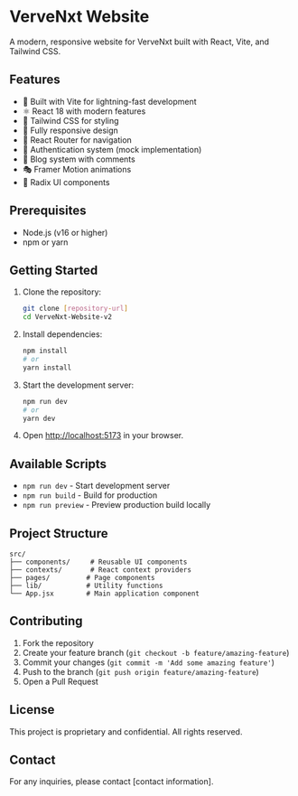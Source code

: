 # VerveNxt Website

A modern, responsive website for VerveNxt built with React, Vite, and Tailwind CSS.

## Features

- 🚀 Built with Vite for lightning-fast development
- ⚛️ React 18 with modern features
- 🎨 Tailwind CSS for styling
- 📱 Fully responsive design
- 🔄 React Router for navigation
- 🔐 Authentication system (mock implementation)
- 📝 Blog system with comments
- 🎭 Framer Motion animations
- 🎯 Radix UI components

## Prerequisites

- Node.js (v16 or higher)
- npm or yarn

## Getting Started

1. Clone the repository:
   ```bash
   git clone [repository-url]
   cd VerveNxt-Website-v2
   ```

2. Install dependencies:
   ```bash
   npm install
   # or
   yarn install
   ```

3. Start the development server:
   ```bash
   npm run dev
   # or
   yarn dev
   ```

4. Open [http://localhost:5173](http://localhost:5173) in your browser.

## Available Scripts

- `npm run dev` - Start development server
- `npm run build` - Build for production
- `npm run preview` - Preview production build locally

## Project Structure

```
src/
├── components/     # Reusable UI components
├── contexts/       # React context providers
├── pages/         # Page components
├── lib/           # Utility functions
└── App.jsx        # Main application component
```

## Contributing

1. Fork the repository
2. Create your feature branch (`git checkout -b feature/amazing-feature`)
3. Commit your changes (`git commit -m 'Add some amazing feature'`)
4. Push to the branch (`git push origin feature/amazing-feature`)
5. Open a Pull Request

## License

This project is proprietary and confidential. All rights reserved.

## Contact

For any inquiries, please contact [contact information]. 